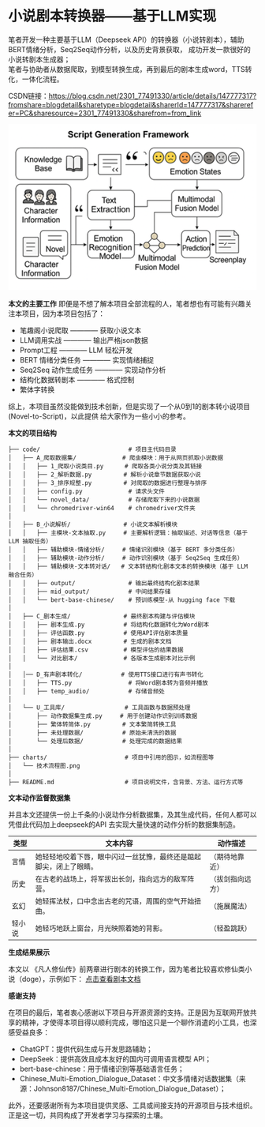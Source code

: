 # 小说剧本转换器——基于LLM实现
笔者开发一种主要基于LLM（Deepseek API）的转换器（小说转剧本），辅助BERT情绪分析，Seq2Seq动作分析，以及历史背景获取，
成功开发一款很好的小说转剧本生成器；  
笔者与协助者从数据爬取，到模型转换生成，再到最后的剧本生成word，TTS转化，一体化流程。  

CSDN链接：https://blog.csdn.net/2301_77491330/article/details/147777317?fromshare=blogdetail&sharetype=blogdetail&sharerId=147777317&sharerefer=PC&sharesource=2301_77491330&sharefrom=from_link

<p align="center">
  <img src="charts/技术流程图.png" alt="our work" width="600"/>
</p>

  
**本文的主要工作**
即便是不想了解本项目全部流程的人，笔者想也有可能有兴趣关注本项目，因为本项目包括了：
- 笔趣阁小说爬取 ———— 获取小说文本
- LLM调用实战 ———— 输出严格json数据
- Prompt工程 ———— LLM 轻松开发
- BERT 情绪分类任务 ———— 实现情绪捕捉
- Seq2Seq 动作生成任务 ———— 实现动作分析
- 结构化数据转剧本 ———— 格式控制
- 繁体字转换

综上，本项目虽然没能做到技术创新，但是实现了一个从0到1的剧本转小说项目(Novel-to-Script)，以此提供
给大家作为一些小小的参考。

  
**本文的项目结构**
```
├── code/                         # 项目主代码目录
│   ├── A_爬取数据集/             # 爬虫模块：用于从网页抓取小说数据
│   │   ├── 1_爬取小说类目.py      # 爬取各类小说分类及其链接
│   │   ├── 2_解析数据.py         # 解析小说章节数据获取小说
│   │   ├── 3_排序规整.py         # 对爬取的数据进行整理与排序
│   │   ├── config.py             # 请求头文件
│   │   └── novel_data/           # 存储爬取下来的小说数据
│   │   └── chromedriver-win64    # chromedriver文件夹
│
│   ├── B_小说解析/               # 小说文本解析模块
│   │   ├── 主模块-文本抽取.py     # 主要解析逻辑：抽取描述、对话等信息（基于 LLM 抽取任务）
│   │   ├── 辅助模块-情绪分析/     # 情绪识别模块（基于 BERT 多分类任务）
│   │   ├── 辅助模块-动作分析/     # 动作识别模块（基于 Seq2Seq 生成任务）
│   │   ├── 辅助模块-文本转对话/   # 文本转结构化剧本文本的转换模块（基于 LLM 融合任务）
│   │   ├── output/               # 输出最终结构化剧本结果
│   │   ├── mid_output/           # 中间结果存储
│   │   └── bert-base-chinese/    # 预训练模型-从 hugging face 下载
│
│   ├── C_剧本生成/               # 最终剧本构建与评估模块
│   │   ├── 剧本生成.py           # 将结构化数据转化为Word剧本
│   │   ├── 评估函数.py           # 使用API评估剧本质量
│   │   ├── 剧本输出.docx         # 生成的剧本文档
│   │   ├── 评估结果.csv          # 模型评估的结果数据
│   │   └── 对比剧本/             # 各版本生成剧本对比示例
│
│   │── D_有声剧本转化/           # 使用TTS接口进行有声书转化 
│   │   ├── TTS.py                # 将Word剧本转为音频并播放
│   │   ├── temp_audio/           # 存储音频处
│
│   └── U_工具库/                 # 工具函数与数据预处理
│       ├── 动作数据集生成.py     # 用于创建动作识别训练数据
│       ├── 繁体转简体.py         # 文本繁简转换工具
│       ├── 未处理数据/           # 原始未清洗的数据
│       └── 处理后数据/           # 处理完成的数据结果
│
├── charts/                      # 项目中引用的图示，如流程图等
│   └── 技术流程图.png
│
├── README.md                    # 项目说明文件，含背景、方法、运行方式等
```

  
**文本动作监督数据集** 

并且本文还提供一份上千条的小说动作分析数据集，及其生成代码，任何人都可以凭借此代码加上deepseek的API
去实现大量快速的动作分析的数据集制造。

| 类型     | 文本内容                                                                 | 动作描述         |
|----------|--------------------------------------------------------------------------|------------------|
| 言情     | 她轻轻地咬着下唇，眼中闪过一丝犹豫，最终还是踮起脚尖，闭上了眼睛。       | （期待地靠近）   |
| 历史     | 在古老的战场上，将军拔出长剑，指向远方的敌军阵营。                       | （拔剑指向远方） |
| 玄幻     | 她轻挥法杖，口中念出古老的咒语，周围的空气开始扭曲。                     | （施展魔法）     |
| 轻小说   | 她轻巧地跃上窗台，月光映照着她的背影。                                   | （轻盈跳跃）     |

  
**生成结果展示**
  
本文以 《凡人修仙传》前两章进行剧本的转换工作，因为笔者比较喜欢修仙类小说（doge），示例如下：
[点击查看剧本文档](code/C_剧本生成/剧本输出.docx)

  

**感谢支持** 

在项目的最后，笔者衷心感谢以下项目与开源资源的支持。正是因为互联网开放共享的精神，才使得本项目得以顺利完成，哪怕这只是一个聊作消遣的小工具，也深感受益良多：

- ChatGPT：提供代码生成与开发思路辅助；
- DeepSeek：提供高效且成本友好的国内可调用语言模型 API；
- bert-base-chinese：用于情绪识别等基础语言任务；
- Chinese_Multi-Emotion_Dialogue_Dataset：中文多情绪对话数据集（来源：Johnson8187/Chinese_Multi-Emotion_Dialogue_Dataset）；

此外，还要感谢所有为本项目提供灵感、工具或间接支持的开源项目与技术组织。正是这一切，共同构成了开发者学习与探索的土壤。

